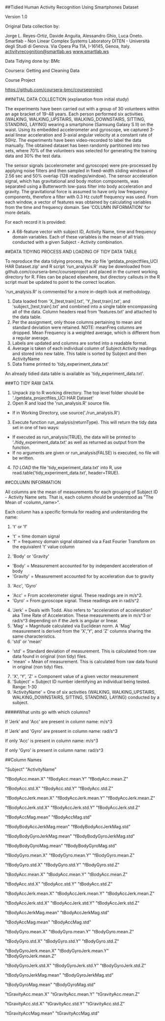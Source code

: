 
##Tidied Human Activity Recognition Using Smartphones Dataset

Version 1.0

Original Data collection by:

Jorge L. Reyes-Ortiz, Davide Anguita, Alessandro Ghio, Luca Oneto.
Smartlab - Non Linear Complex Systems Laboratory
DITEN - Università degli Studi di Genova.
Via Opera Pia 11A, I-16145, Genoa, Italy.
activityrecognition@smartlab.ws
www.smartlab.ws

Data Tidying done by: BMc

Coursera: Getting and Cleaning Data

Course Project

https://github.com/coursera-bmc/courseproject

##INITIAL DATA COLLECTION (explanation from initial study)

The experiments have been carried out with a group of 30 volunteers within an age bracket of 19-48 years. Each person performed six activities (WALKING, WALKING_UPSTAIRS, WALKING_DOWNSTAIRS, SITTING, STANDING, LAYING) wearing a smartphone (Samsung Galaxy S II) on the waist. Using its embedded accelerometer and gyroscope, we captured 3-axial linear acceleration and 3-axial angular velocity at a constant rate of 50Hz. The experiments have been video-recorded to label the data manually. The obtained dataset has been randomly partitioned into two sets, where 70% of the volunteers was selected for generating the training data and 30% the test data. 

The sensor signals (accelerometer and gyroscope) were pre-processed by applying noise filters and then sampled in fixed-width sliding windows of 2.56 sec and 50% overlap (128 readings/window). The sensor acceleration signal, which has gravitational and body motion components, was separated using a Butterworth low-pass filter into body acceleration and gravity. The gravitational force is assumed to have only low frequency components, therefore a filter with 0.3 Hz cutoff frequency was used. From each window, a vector of features was obtained by calculating variables from the time and frequency domain. See 'COLUMN INFORMATION' for more details. 

For each record it is provided: 
* A 68-feature vector with subject ID, Activity Name, time and frequency domain variables.  Each of these variables is the mean of all trials conducted with a given Subject - Activity combination.

##DATA TIDYING PROCESS AND LOADING OF TIDY DATA TABLE

To reproduce the data tidying process, the zip file 'getdata_projectfiles_UCI HAR Dataset.zip' and R script 'run_analysis.R' may be downloaded from github.com/coursera-bmc/courseproject and placed in the current working directory for R.  Files can be placed elsewhere, but directory callouts in the R script must be updated to point to the correct location.

'run_analysis.R' is commented for a more in-depth look at methodology.
1. Data loaded from 'X_[test,train].txt', 'Y_[test,train].txt', and 'subject_[test,train].txt' and combined into a single table encompassing all of the data.  Column headers read from 'features.txt' and attached to the data table.
2. Per the assignment, only those columns pertaining to mean and standard deviation were retained.  NOTE: meanFreq columns are dropped.  Mean Frequency is a weighted average, which is different from a regular average.
3. Labels are updated and columns are sorted into a readable format.
4. Average is taken of each individual column of Subject:Activity readings and stored into new table.  This table is sorted by Subject and then ActivityName
5. Data frame printed to 'tidy_experiment_data.txt'

An already tidied data table is available as 'tidy_experiment_data.txt'.

###TO TIDY RAW DATA
1. Unpack zip to R working directory.  The top level folder should be './getdata_projectfiles_UCI HAR Dataset'
2. Open R and load the 'run_analysis.R' source file.
  * If in Working Directory, use source('./run_analysis.R')
3. Execute function run_analysis(returnType).  This will return the tidy data set in one of two ways:
  * If executed as run_analysis(TRUE), the data will be printed to './tidy_experiment_data.txt' as well as returned as output from the function.
  * If no arguments are given or run_analysis(FALSE) is executed, no file will be written.
4. *TO LOAD* the file 'tidy_experiment_data.txt' into R, use read.table('tidy_experiment_data.txt', header=TRUE).

##COLUMN INFORMATION

All columns are the mean of measurements for each grouping of Subject ID - Activity Name sets.  That is, each column should be understood as "The Mean of <column_name>".

Each column has a specific formula for reading and understanding the name:

1. 't' or 'f'
  * 't' = time domain signal 
  * 'f' = frequency domain signal obtained via a Fast Fourier Transform on the equivalent 't' value column
2. 'Body' or 'Gravity'
  * 'Body' = Measurement accounted for by independent acceleration of body
  * 'Gravity' = Measurement accounted for by acceleration due to gravity
3. 'Acc', 'Gyro'
  * 'Acc' = From accelerometer signal.  These readings are in m/s^2.
  * 'Gyro' = From gyroscope signal.  These readings are in rad/s^2
4. 'Jerk' = Deals with Todd.  Also refers to "acceleration of acceleration" aka Time Rate of Acceleration.  These measurements are in m/s^3 or rad/s^3 depending on if the Jerk is angular or linear.
5. 'Mag' = Magnitude calculated via Euclidean norm.  A 'Mag' measurement is derived from the 'X','Y', and 'Z' columns sharing the same characteristics.
6. 'std' or 'mean'
  * 'std' = Standard deviation of measurement.  This is calculated from raw data found in original (non tidy) files.
  * 'mean' = Mean of measurement. This is calculated from raw data found in original (non tidy) files.
7. 'X', 'Y', 'Z' = Component value of a given vector measurement
8. 'Subject' = Subject ID number identifying an individual being tested.  Range: 1-30
9. 'ActivityName' = One of six activities (WALKING, WALKING_UPSTAIRS, WALKING_DOWNSTAIRS, SITTING, STANDING, LAYING) conducted by a subject.


#####What units go with which columns?

If 'Jerk' and 'Acc' are present in column name: m/s^3

If 'Jerk' and 'Gyro' are present in column name: rad/s^3

If only 'Acc' is present in column name: m/s^3

If only 'Gyro' is present in column name: rad/s^3 

##Column Names

"Subject"		"ActivityName"

"fBodyAcc.mean.X"	"fBodyAcc.mean.Y"	"fBodyAcc.mean.Z"

"fBodyAcc.std.X"	"fBodyAcc.std.Y"	"fBodyAcc.std.Z"           

"fBodyAccJerk.mean.X"	"fBodyAccJerk.mean.Y"	"fBodyAccJerk.mean.Z"

"fBodyAccJerk.std.X"	"fBodyAccJerk.std.Y"	"fBodyAccJerk.std.Z"

"fBodyAccMag.mean"	"fBodyAccMag.std"          

"fBodyBodyAccJerkMag.mean"	"fBodyBodyAccJerkMag.std"

"fBodyBodyGyroJerkMag.mean"	"fBodyBodyGyroJerkMag.std" 

"fBodyBodyGyroMag.mean"	"fBodyBodyGyroMag.std"

"fBodyGyro.mean.X"	"fBodyGyro.mean.Y"	"fBodyGyro.mean.Z"

"fBodyGyro.std.X"	"fBodyGyro.std.Y"	"fBodyGyro.std.Z"          

"tBodyAcc.mean.X"	"tBodyAcc.mean.Y"	"tBodyAcc.mean.Z"

"tBodyAcc.std.X"	"tBodyAcc.std.Y"	"tBodyAcc.std.Z"

"tBodyAccJerk.mean.X"	"tBodyAccJerk.mean.Y"	"tBodyAccJerk.mean.Z"

"tBodyAccJerk.std.X"	"tBodyAccJerk.std.Y"	"tBodyAccJerk.std.Z"       

"tBodyAccJerkMag.mean"	"tBodyAccJerkMag.std"	

"tBodyAccMag.mean"	"tBodyAccMag.std"          

"tBodyGyro.mean.X"	"tBodyGyro.mean.Y"	"tBodyGyro.mean.Z"

"tBodyGyro.std.X"	"tBodyGyro.std.Y"	"tBodyGyro.std.Z"

"tBodyGyroJerk.mean.X"	"tBodyGyroJerk.mean.Y"	"tBodyGyroJerk.mean.Z"

"tBodyGyroJerk.std.X"	"tBodyGyroJerk.std.Y"	"tBodyGyroJerk.std.Z"      

"tBodyGyroJerkMag.mean"	"tBodyGyroJerkMag.std"

"tBodyGyroMag.mean"	"tBodyGyroMag.std"         

"tGravityAcc.mean.X"	"tGravityAcc.mean.Y"	"tGravityAcc.mean.Z"

"tGravityAcc.std.X"	"tGravityAcc.std.Y"	"tGravityAcc.std.Z"

"tGravityAccMag.mean"	"tGravityAccMag.std"